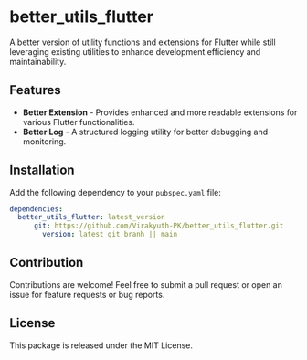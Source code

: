 # better\_utils_flutter

A better version of utility functions and extensions for Flutter while still leveraging existing utilities to enhance development efficiency and maintainability.

## Features

- **Better Extension** - Provides enhanced and more readable extensions for various Flutter functionalities.
- **Better Log** - A structured logging utility for better debugging and monitoring.

## Installation

Add the following dependency to your `pubspec.yaml` file:

```yaml
dependencies:
  better_utils_flutter: latest_version
	  git: https://github.com/Virakyuth-PK/better_utils_flutter.git
		version: latest_git_branh || main
```

## Contribution

Contributions are welcome! Feel free to submit a pull request or open an issue for feature requests or bug reports.

## License

This package is released under the MIT License.
